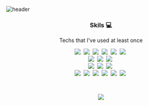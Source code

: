 ![header](https://capsule-render.vercel.app/api?type=waving&color=auto&height=300&text=MINT&fontSize=90&fontColor=000000)

<h3 align="center">Skils 💻</h3>
<p align="center"> Techs that I've used at least once </p>

<p align="center">
  <img src="https://img.shields.io/badge/Python-3766AB?style=flat-square&logo=Python&logoColor=white"/></a>&nbsp
  <img src="https://img.shields.io/badge/Java-007396?style=flat-square&logo=Java&logoColor=white"/></a>&nbsp 
  <img src="https://img.shields.io/badge/C++-00599C?style=flat-square&logo=C%2B%2B&logoColor=white"/></a>&nbsp 
  <img src="https://img.shields.io/badge/C-A8B9CC?style=flat-square&logo=C&logoColor=white"/></a>&nbsp
  <img src="https://img.shields.io/badge/Swift-FF9A00?style=flat-square&logo=Swift&logoColor=white"/></a>&nbsp
  <img src="https://img.shields.io/badge/Rust-F05138?style=flat-square&logo=Rust&logoColor=white"/></a>&nbsp
  <br>
  <img src="https://img.shields.io/badge/SpringBoot-6DB33F?style=flat-square&logo=Spring&logoColor=white"/></a>&nbsp 
  <img src="https://img.shields.io/badge/Django-092E20?style=flat-square&logo=Django&logoColor=white"/></a>&nbsp
  <img src="https://img.shields.io/badge/TensorFlow-FF6F00?style=flat-square&logo=TensorFlow&logoColor=white"/></a>&nbsp
  <br>
  <img src="https://img.shields.io/badge/Mysql-E6B91E?style=flat-square&logo=MySql&logoColor=white"/></a>&nbsp
  <img src="https://img.shields.io/badge/PostgreSQL-4169E1?style=flat-square&logo=PostgreSQL&logoColor=white"/></a>&nbsp
  <img src="https://img.shields.io/badge/elasticsearch-005571?style=flat-square&logo=elasticsearch&logoColor=white"/></a>&nbsp
  <br>
  <img src="https://img.shields.io/badge/Kubernetes-326CE5?style=flat-square&logo=kubernetes&logoColor=white"/></a>&nbsp
  <img src="https://img.shields.io/badge/Helm-0F1689?style=flat-square&logo=Helm&logoColor=white"/></a>&nbsp
  <img src="https://img.shields.io/badge/OpenStack-ED1944?style=flat-square&logo=openstack&logoColor=white"/></a>&nbsp
  <img src="https://img.shields.io/badge/aws-333664?style=flat-square&logo=amazon-aws&logoColor=white"/></a>&nbsp
  <img src="https://img.shields.io/badge/Azure-0078D4?style=flat-square&logo=microsoftazure&logoColor=white"/></a>&nbsp
  <img src="https://img.shields.io/badge/Ansible-EE0000?style=flat-square&logo=Ansible&logoColor=white"/></a>&nbsp
</p>

<br>

<p align="center">
<a href="https://hits.seeyoufarm.com"><img src="https://hits.seeyoufarm.com/api/count/incr/badge.svg?url=https%3A%2F%2Fgithub.com%2Fkyu1204&count_bg=%238D45CD&title_bg=%23555555&icon=github.svg&icon_color=%23D3D3D3&title=hits&edge_flat=false"/></a>
</p>
